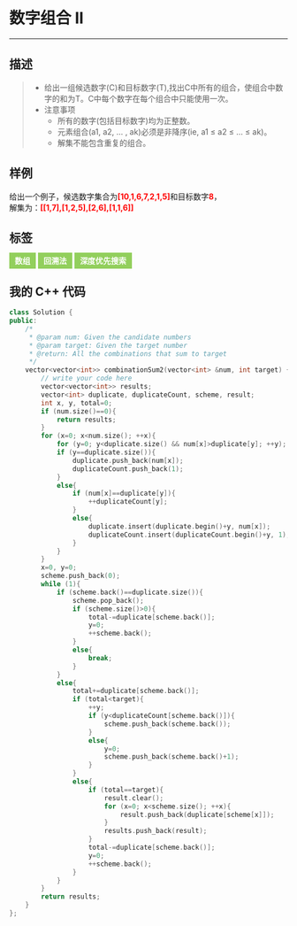# 数字组合 II

------

## 描述

> * 给出一组候选数字\(C\)和目标数字\(T\),找出C中所有的组合，使组合中数字的和为T。C中每个数字在每个组合中只能使用一次。
> * 注意事项
>     * 所有的数字(包括目标数字)均为正整数。
>     * 元素组合\(a1, a2, … , ak\)必须是非降序\(ie, a1 ≤ a2 ≤ … ≤ ak\)。
>     * 解集不能包含重复的组合。

## 样例

给出一个例子，候选数字集合为<span style="color:red;font-weight:bold">[10,1,6,7,2,1,5]</span>和目标数字<span style="color:red;font-weight:bold">8</span>，  
解集为：<span style="color:red;font-weight:bold">[[1,7],[1,2,5],[2,6],[1,1,6]]</span>

## 标签

<span style="background-color:#92cf5c;color:#fff;font-weight:bold;padding:6px 10px;">数组</span> <span style="background-color:#92cf5c;color:#fff;font-weight:bold;padding:6px 10px;">回溯法</span> <span style="background-color:#92cf5c;color:#fff;font-weight:bold;padding:6px 10px;">深度优先搜索</span>

## 我的 C++ 代码

```cpp
class Solution {
public:
    /*
     * @param num: Given the candidate numbers
     * @param target: Given the target number
     * @return: All the combinations that sum to target
     */
    vector<vector<int>> combinationSum2(vector<int> &num, int target) {
        // write your code here
        vector<vector<int>> results;
    	vector<int> duplicate, duplicateCount, scheme, result;
    	int x, y, total=0;
    	if (num.size()==0){
    		return results;
    	}
    	for (x=0; x<num.size(); ++x){
    		for (y=0; y<duplicate.size() && num[x]>duplicate[y]; ++y);
    		if (y==duplicate.size()){
    			duplicate.push_back(num[x]);
    			duplicateCount.push_back(1);
    		}
    		else{
    			if (num[x]==duplicate[y]){
    				++duplicateCount[y];
    			}
    			else{
    				duplicate.insert(duplicate.begin()+y, num[x]);
    				duplicateCount.insert(duplicateCount.begin()+y, 1);
    			}
    		}
    	}
    	x=0, y=0;
    	scheme.push_back(0);
    	while (1){
    		if (scheme.back()==duplicate.size()){
    			scheme.pop_back();
    			if (scheme.size()>0){
    				total-=duplicate[scheme.back()];
    				y=0;
    				++scheme.back();
    			}
    			else{
    				break;
    			}
    		}
    		else{
    			total+=duplicate[scheme.back()];
    			if (total<target){
    				++y;
    				if (y<duplicateCount[scheme.back()]){
    					scheme.push_back(scheme.back());
    				}
    				else{
    					y=0;
    					scheme.push_back(scheme.back()+1);
    				}
    			}
    			else{
    				if (total==target){
    					result.clear();
    					for (x=0; x<scheme.size(); ++x){
    						result.push_back(duplicate[scheme[x]]);
    					}
    					results.push_back(result);
    				}
    				total-=duplicate[scheme.back()];
    				y=0;
    				++scheme.back();
    			}
    		}
    	}
    	return results;
    }
};
```

